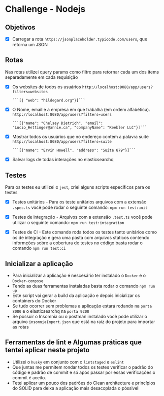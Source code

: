 # Challenge - Nodejs

## Objetivos

- [x] Carregar a rota `https://jsonplaceholder.typicode.com/users`, que retorna um JSON 

## Rotas
Nas rotas utilizei query params como filtro para retornar cada um dos items separadamente em cada requisição 

- [x] Os websites de todos os usuários `http://localhost:8080/app/users?filters=websites`

      ```[{ "web": "hildegard.org"}]```

- [x] O Nome, email e a empresa em que trabalha (em ordem alfabética). `http://localhost:8080/app/users?filters=users`

      ```[{"name": "Chelsey Dietrich", "email": "Lucio_Hettinger@annie.ca", "companyName": "Keebler LLC"}]```

- [x] Mostrar todos os usuários que no endereço contem a palavra suite `http://localhost:8080/app/users?filters=suite`

      ```[{"name": "Ervin Howell", "address": "Suite 879"}]```

- [x] Salvar logs de todas interações no elasticsearchq

## Testes
Para os testes eu utilizei o `jest`, criei alguns scripts especificos para os testes

- [x] Testes unitários - Para os teste unitários arquivos com a extensão `.spec.ts` 
  você pode rodar o seguinte comando: `npm run test:unit`

- [x] Testes de integração - Arquivos com a extensão `.test.ts` 
  você pode utilizar o seguinte comando: `npm run test:intagration`

- [x] Testes de CI - Este comando roda todos os testes tanto unitários como os de integração e gera uma pasta com arquivos státicos
  contendo informções sobre a cobertura de testes no código basta rodar o comando `npm run test:ci`

## Inicializar a aplicação

- Para inicializar a aplicação é nescesário ter instalado o `Docker` e o `Docker-compose`
- Tendo as duas ferramentas instaladas basta rodar o comando `npm run up` 
- Este script vai gerar a build da aplicação e depois inicializar os containers do Docker 
- Se tudo ocorrer sem problemas a aplicação estará rodando na `porta 8080` e o elasticsearchq na `porta 9200`
- Se possuir o Insomnia ou o postman instalado você pode utilizar o arquivo `insomniaImport.json` que está na raiz do projeto para importar as rotas

## Ferramentas de lint e Algumas práticas que tentei aplicar neste projeto

- Utilizei o `husky` em conjunto com o `lintstaged` e `eslint` 
- Que juntas me permitem rondar todos os testes verificar o padrão do código e padrão de commit e só após passar por essas verificações o commit é aceito.
- Tetei aplicar um pouco dos padrões do Clean architecture e princípios do SOLID para deixa a aplicação mais desacoplada o póssivel 